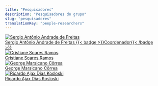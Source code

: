 ```yaml
---
title: "Pesquisadores"
description: "Pesquisadores do grupo"
slug: "pesquisadores"
translationKey: "people-researchers"
---
```


<div class="grid gap-4 sm:grid-cols-2 md:grid-cols-3">
  <a href="https://cedis.unb.br/pt/people/sergio_freitas/" class="flex flex-col overflow-hidden rounded-lg shadow-lg bg-neutral-50 dark:bg-neutral-900">
    <img src="https://cedis.unb.br/assets/images/featured/people_Sergio%20Freitas.png" alt="Sergio Antônio Andrade de Freitas" class="object-cover h-48 w-full">
    <div class="p-4 text-center font-semibold">Sergio Antônio Andrade de Freitas {{< badge >}}Coordenador{{< /badge >}}</div>
  </a>
  <a href="https://cedis.unb.br/pt/people/cristiane_ramos/" class="flex flex-col overflow-hidden rounded-lg shadow-lg bg-neutral-50 dark:bg-neutral-900">
    <img src="https://cedis.unb.br/assets/images/featured/people_Cristiane%20Ramos.png" alt="Cristiane Soares Ramos" class="object-cover h-48 w-full">
    <div class="p-4 text-center font-semibold">Cristiane Soares Ramos</div>
  </a>
  <a href="https://cedis.unb.br/pt/people/george_marsicano/" class="flex flex-col overflow-hidden rounded-lg shadow-lg bg-neutral-50 dark:bg-neutral-900">
    <img src="https://cedis.unb.br/assets/images/featured/people_George%20Marsicano.png" alt="George Marsicano Côrrea" class="object-cover h-48 w-full">
    <div class="p-4 text-center font-semibold">George Marsicano Côrrea</div>
  </a>
  <a href="https://cedis.unb.br/pt/people/ricardo_ajax/" class="flex flex-col overflow-hidden rounded-lg shadow-lg bg-neutral-50 dark:bg-neutral-900">
    <img src="https://cedis.unb.br/assets/images/featured/people_Ricardo%20Ajax.png" alt="Ricardo Ajax Dias Kosloski" class="object-cover h-48 w-full">
    <div class="p-4 text-center font-semibold">Ricardo Ajax Dias Kosloski</div>
  </a>
</div>

